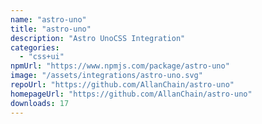 ```yaml
---
name: "astro-uno"
title: "astro-uno"
description: "Astro UnoCSS Integration"
categories:
  - "css+ui"
npmUrl: "https://www.npmjs.com/package/astro-uno"
image: "/assets/integrations/astro-uno.svg"
repoUrl: "https://github.com/AllanChain/astro-uno"
homepageUrl: "https://github.com/AllanChain/astro-uno"
downloads: 17
---
```

